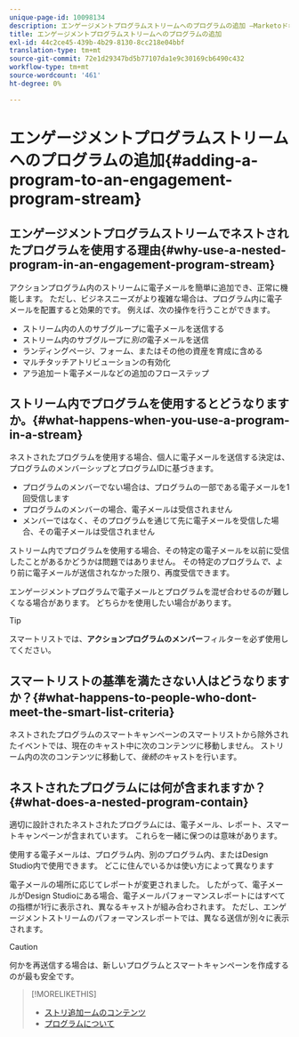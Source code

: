 ```yaml
---
unique-page-id: 10098134
description: エンゲージメントプログラムストリームへのプログラムの追加 —Marketoドキュメント — 製品ドキュメント
title: エンゲージメントプログラムストリームへのプログラムの追加
exl-id: 44c2ce45-439b-4b29-8130-8cc218e04bbf
translation-type: tm+mt
source-git-commit: 72e1d29347bd5b77107da1e9c30169cb6490c432
workflow-type: tm+mt
source-wordcount: '461'
ht-degree: 0%

---
```


# エンゲージメントプログラムストリームへのプログラムの追加{#adding-a-program-to-an-engagement-program-stream}

## エンゲージメントプログラムストリームでネストされたプログラムを使用する理由{#why-use-a-nested-program-in-an-engagement-program-stream}

アクションプログラム内のストリームに電子メールを簡単に追加でき、正常に機能します。 ただし、ビジネスニーズがより複雑な場合は、プログラム内に電子メールを配置すると効果的です。 例えば、次の操作を行うことができます。

* ストリーム内の人のサブグループに電子メールを送信する
* ストリーム内のサブグループに&#x200B;*別の*&#x200B;電子メールを送信
* ランディングページ、フォーム、またはその他の資産を育成に含める
* マルチタッチアトリビューションの有効化
* アラ追加ート電子メールなどの追加のフローステップ

## ストリーム内でプログラムを使用するとどうなりますか。{#what-happens-when-you-use-a-program-in-a-stream}

ネストされたプログラムを使用する場合、個人に電子メールを送信する決定は、プログラムのメンバーシップとプログラムIDに基づきます。

* プログラムのメンバーでない場合は、プログラムの一部である電子メールを1回受信します
* プログラムのメンバーの場合、電子メールは受信されません
* メンバーではなく、そのプログラムを通じて先に電子メールを受信した場合、その電子メールは受信されません

ストリーム内でプログラムを使用する場合、その特定の電子メールを以前に受信したことがあるかどうかは問題ではありません。 その特定のプログラム&#x200B;*で、*&#x200B;より前に電子メールが送信されなかった限り、再度受信できます。

エンゲージメントプログラムで電子メールとプログラムを混ぜ合わせるのが難しくなる場合があります。 どちらかを使用したい場合があります。

>[!TIP]
>
>スマートリストでは、**アクションプログラムのメンバー**&#x200B;フィルターを必ず使用してください。

## スマートリストの基準を満たさない人はどうなりますか？{#what-happens-to-people-who-dont-meet-the-smart-list-criteria}

ネストされたプログラムのスマートキャンペーンのスマートリストから除外されたイベントでは、現在のキャスト中に次のコンテンツに移動しません。 ストリーム内の次のコンテンツに移動して、*後続の*&#x200B;キャストを行います。

## ネストされたプログラムには何が含まれますか？{#what-does-a-nested-program-contain}

適切に設計されたネストされたプログラムには、電子メール、レポート、スマートキャンペーンが含まれています。 これらを一緒に保つのは意味があります。

使用する電子メールは、プログラム内、別のプログラム内、またはDesign Studio内で使用できます。 どこに住んでいるかは使い方によって異なります

電子メールの場所に応じてレポートが変更されました。 したがって、電子メールがDesign Studioにある場合、電子メールパフォーマンスレポートにはすべての指標が1行に表示され、異なるキャストが組み合わされます。 ただし、エンゲージメントストリームのパフォーマンスレポートでは、異なる送信が別々に表示されます。

>[!CAUTION]
>
>何かを再送信する場合は、新しいプログラムとスマートキャンペーンを作成するのが最も安全です。

>[!MORELIKETHIS]
>
>* [ストリ追加ームのコンテンツ](/help/marketo/product-docs/email-marketing/drip-nurturing/creating-an-engagement-program/add-content-to-a-stream.md)
>* [プログラムについて](/help/marketo/product-docs/core-marketo-concepts/programs/creating-programs/understanding-programs.md)

